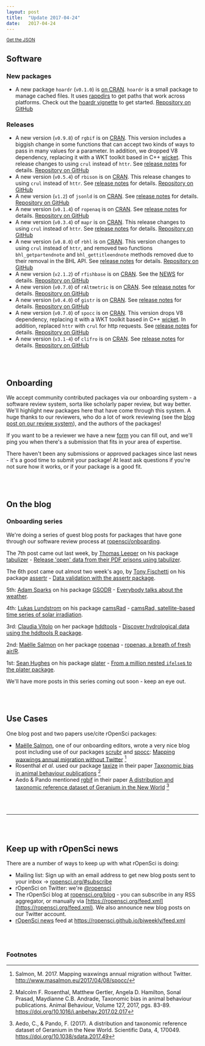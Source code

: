 ```yaml
---
layout: post
title:  "Update 2017-04-24"
date:   2017-04-24
---
```


<small><a href="/biweekly/json/2017-04-24.json">Get the JSON</a></small>

## Software

### New packages

* A new package `hoardr` (`v0.1.0`) is [on CRAN](https://cran.rstudio.com/web/packages/hoardr). `hoardr` is a small package to manage cached files. It uses [rappdirs](https://cran.rstudio.com/web/packages/rappdirs/index.html) to get paths that work across platforms. Check out the [hoardr vignette](https://cran.rstudio.com/web/packages/hoardr/vignettes/hoardr_vignette.html) to get started. [Repository on GitHub][hoardr]

### Releases

* A new version (`v0.9.8`) of `rgbif` is on [CRAN](https://cran.rstudio.com/web/packages/rgbif). This version includes a biggish change in some functions that can accept two kinds of ways to pass in many values for a parameter. In addition, we dropped V8 dependency, replacing it with a WKT toolkit based in C++ [wicket](https://cran.rstudio.com/web/packages/wicket/). This release changes to using `crul` instead of `httr`. See [release notes](https://github.com/ropensci/rgbif/releases/tag/v0.9.8) for details. [Repository on GitHub][rgbif]
* A new version (`v0.5.4`) of `rbison` is on [CRAN](https://cran.rstudio.com/web/packages/rbison). This release changes to using `crul` instead of `httr`. See [release notes](https://github.com/ropensci/rbison/releases/tag/v0.5.4) for details. [Repository on GitHub][rbison]
* A new version (`v1.2`) of `jsonld` is on [CRAN](https://cran.rstudio.com/web/packages/jsonld). See [release notes](https://github.com/ropensci/jsonld/releases/tag/v1.2) for details. [Repository on GitHub][jsonld]
* A new version (`v0.1.4`) of `ropenaq` is on [CRAN](https://cran.rstudio.com/web/packages/ropenaq). See [release notes](https://github.com/ropensci/ropenaq/releases/tag/v0.1.4) for details. [Repository on GitHub][ropenaq]
* A new version (`v0.3.4`) of `mapr` is on [CRAN](https://cran.rstudio.com/web/packages/mapr). This release changes to using `crul` instead of `httr`. See [release notes](https://github.com/ropensci/mapr/releases/tag/v0.3.4) for details. [Repository on GitHub][mapr]
* A new version (`v0.8.0`) of `rbhl` is on [CRAN](https://cran.rstudio.com/web/packages/rbhl). This version changes to using `crul` instead of `httr`, and removed two functions `bhl_getpartendnote` and `bhl_gettitleendnote` methods removed due to their removal in the BHL API. See [release notes](https://github.com/ropensci/rbhl/releases/tag/v0.8.0) for details. [Repository on GitHub][rbhl]
* A new version (`v2.1.2`) of `rfishbase` is on [CRAN](https://cran.rstudio.com/web/packages/rfishbase). See the [NEWS](https://cran.rstudio.com/web/packages/rfishbase/NEWS) for details. [Repository on GitHub][rfishbase]
* A new version (`v0.7.0`) of `rAltmetric` is on [CRAN](https://cran.rstudio.com/web/packages/rAltmetric). See [release notes](https://github.com/ropensci/rAltmetric/releases/tag/0.7.0) for details. [Repository on GitHub][rAltmetric]
* A new version (`v0.4.0`) of `gistr` is on [CRAN](https://cran.rstudio.com/web/packages/gistr). See [release notes](https://github.com/ropensci/gistr/releases/tag/v0.4.0) for details. [Repository on GitHub][gistr]
* A new version (`v0.7.0`) of `spocc` is on [CRAN](https://cran.rstudio.com/web/packages/spocc). This version drops V8 dependency, replacing it with a WKT toolkit based in C++ [wicket](https://cran.rstudio.com/web/packages/wicket/). In addition, replaced `httr` with `crul` for http requests. See [release notes](https://github.com/ropensci/spocc/releases/tag/v0.7.0) for details. [Repository on GitHub][spocc]
* A new version (`v3.1-4`) of `clifro` is on [CRAN](https://cran.rstudio.com/web/packages/clifro). See [release notes](https://github.com/ropensci/clifro/releases/tag/v3.1-4) for details. [Repository on GitHub][clifro]


<br><br>

## Onboarding

We accept community contributed packages via our onboarding system - a software review system, sorta like scholarly paper review, but way better. We'll highlight new packages here that have come through this system. A huge thanks to our reviewers, who do a lot of work reviewing (see the [blog post on our review system](https://ropensci.org/blog/2016/03/28/software-review)),
and the authors of the packages!

If you want to be a reviewer we have a new [form](https://ropensci.org/onboarding/) you can fill out, and we'll ping you when there's a submission that fits in your area of expertise.

There haven't been any submissions or approved packages since last news - it's a good time to submit your package!  At least ask questions if you're not sure how it works, or if your package is a good fit.


<br><br>

## On the blog

### Onboarding series

We're doing a series of guest blog posts for packages that have gone through our software review process at [ropensci/onboarding](https://github.com/ropensci/onboarding/).

The 7th post came out last week, by [Thomas Leeper](http://thomasleeper.com/) on his package [tabulizer][] - [Release 'open' data from their PDF prisons using tabulizer](https://ropensci.org/blog/blog/2017/04/11/assertr).

The 6th post came out almost two week's ago, by [Tony Fischetti](http://www.onthelambda.com/) on his package [assertr][] - [Data validation with the assertr package](https://ropensci.org/blog/blog/2017/04/11/assertr).

5th: [Adam Sparks](https://github.com/adamhsparks) on his package [GSODR][] - [Everybody talks about the weather](https://ropensci.org/blog/blog/2017/04/04/gsodr).

4th: [Lukas Lundstrom](https://github.com/lukas-rokka) on his package [camsRad][] - [camsRad, satellite-based time series of solar irradiation](https://ropensci.org/blog/blog/2017/03/21/camsrad).

3rd: [Claudia Vitolo](https://claudiavitolo.com/) on her package [hddtools][] - [Discover hydrological data using the hddtools R package](https://ropensci.org/blog/blog/2017/03/07/hddtools).

2nd: [Maëlle Salmon](http://www.masalmon.eu/) on her package [ropenaq][] - [ropenaq, a breath of fresh air/R](https://ropensci.org/blog/blog/2017/02/21/ropenaq).

1st: [Sean Hughes](https://github.com/seaaan) on his package [plater][] - [From a million nested `ifelse`s to the plater package](https://ropensci.org/blog/blog/2017/02/06/plater-blog-post).

We'll have more posts in this series coming out soon - keep an eye out.

<br><br>

## Use Cases

One blog post and two papers use/cite rOpenSci packages:

* [Maëlle Salmon](http://www.masalmon.eu), one of our onboarding editors, wrote a very nice blog post including use of our packages [scrubr][scrubr] and [spocc][spocc]: [Mapping waxwings annual migration without Twitter](http://www.masalmon.eu/2017/04/08/spocc/) [^1]
* Rosenthal _et al_. used our package [taxize][taxize] in their paper [Taxonomic bias in animal behaviour publications](https://doi.org/10.1016/j.anbehav.2017.02.017) [^2]
* Aedo & Pando mentioned [rgbif][rgbif] in their paper [A distribution and taxonomic reference dataset of Geranium in the New World](https://doi.org/10.1038/sdata.2017.49) [^3]

<br><br>

-----------------------------

<br><br>

## Keep up with rOpenSci news

There are a number of ways to keep up with what rOpenSci is doing:

* Mailing list: Sign up with an email address to get new blog posts sent to your inbox -> [ropensci.org/#subscribe](https://ropensci.org/#subscribe)
* rOpenSci on Twitter: we're [@ropensci](https://twitter.com/ropensci)
* The rOpenSci blog at [ropensci.org/blog](https://ropensci.org/blog) - you can subscribe in any RSS aggregator, or manually via [https://ropensci.org/feed.xml](https://ropensci.org/feed.xml). We also announce new blog posts on our Twitter account.
* [rOpenSci news](https://ropensci.github.io/biweekly/) feed at <https://ropensci.github.io/biweekly/feed.xml>

[hoardr]: https://github.com/ropensci/hoardr
[crul]: https://github.com/ropensci/crul
[camsRad]: https://github.com/ropenscilabs/camsRad
[hddtools]: https://github.com/ropensci/hddtools
[GSODR]: https://github.com/ropensci/GSODR
[rgbif]: https://github.com/ropensci/rgbif
[rbison]: https://github.com/ropensci/rbison
[ropenaq]: https://github.com/ropensci/ropenaq
[plater]: https://github.com/ropensci/plater
[mapr]: https://github.com/ropensci/mapr
[rbhl]: https://github.com/ropensci/rbhl
[rfishbase]: https://github.com/ropensci/rfishbase
[rAltmetric]: https://github.com/ropensci/rAltmetric
[gistr]: https://github.com/ropensci/gistr
[spocc]: https://github.com/ropensci/spocc
[clifro]: https://github.com/ropensci/clifro
[scrubr]: https://github.com/ropensci/scrubr
[assertr]: https://github.com/ropensci/assertr
[tabulizer]: https://github.com/ropensci/tabulizer
[taxize]: https://github.com/ropensci/taxize
[jsonld]: https://github.com/ropensci/jsonld

<br><br>

### Footnotes

[^1]: Salmon, M. 2017. Mapping waxwings annual migration without Twitter. <http://www.masalmon.eu/2017/04/08/spocc/>
[^2]: Malcolm F. Rosenthal, Matthew Gertler, Angela D. Hamilton, Sonal Prasad, Maydianne C.B. Andrade, Taxonomic bias in animal behaviour publications. Animal Behaviour, Volume 127, 2017, pgs. 83-89. <https://doi.org/10.1016/j.anbehav.2017.02.017>
[^3]: Aedo, C., & Pando, F. (2017). A distribution and taxonomic reference dataset of Geranium in the New World. Scientific Data, 4, 170049. <https://doi.org/10.1038/sdata.2017.49>
